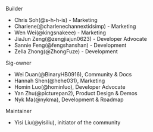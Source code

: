 
Builder

- Chris Soh(@s-h-h-is) - Marketing
- Charlene(@charlenechannextidsimp) - Marketing
- Wen Wei(@kingsnakeee) - Marketing
- JiaJun Zeng(@zengjiajun0623) - Developer Advocate
- Sannie Feng(@fengshanshan) - Development
- Zella Zhong(@ZhongFuze) - Development

Sig-owner

- Wei Duan(@BinaryHB0916), Community & Docs
- Hannah Shen(@hehe031), Marketing
- Homin Luo(@hominluo), Developer Advocate
- Yan Zhu(@picturepan2), Product Design & Demos
- Nyk Ma(@nykma), Development & Roadmap

Maintainer

- Yisi Liu(@yisiliu), initiator of the community